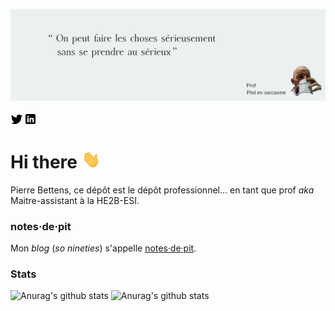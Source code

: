 ![banner](img/banner-github.png)

[![Twitter](img/twitter.png)][1] [![LinkedIn](img/linkedin.png)][2]

[1]: https://twitter.com/pinkilla
[2]: https://www.linkedin.com/in/pierrebettens

# Hi there <img src="img/wave.gif" width="30px" />

Pierre Bettens, ce dépôt est le dépôt professionnel… en tant que prof *aka* Maitre-assistant à la HE2B-ESI. 


### notes·de·pit

Mon *blog* (*so nineties*) s'appelle [notes·de·pit](http://blog.namok.be). 

### Stats

![Anurag's github stats](https://github-readme-stats.vercel.app/api/top-langs?username=pbettens&theme=vue&show_icons=true)
![Anurag's github stats](https://github-readme-stats.vercel.app/api?username=pbettens&theme=vue&show_icons=true)

